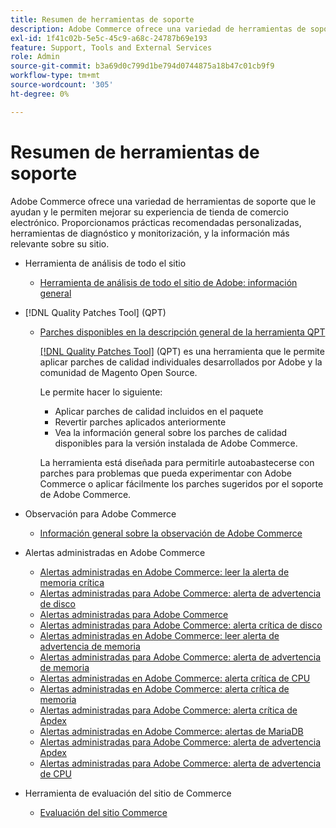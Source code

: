 ```yaml
---
title: Resumen de herramientas de soporte
description: Adobe Commerce ofrece una variedad de herramientas de soporte que le ayudan y le permiten mejorar su experiencia de tienda de comercio electrónico. Proporcionamos prácticas recomendadas personalizadas, herramientas de diagnóstico y monitorización, y la información más relevante sobre su sitio.
exl-id: 1f41c02b-5e5c-45c9-a68c-24787b69e193
feature: Support, Tools and External Services
role: Admin
source-git-commit: b3a69d0c799d1be794d0744875a18b47c01cb9f9
workflow-type: tm+mt
source-wordcount: '305'
ht-degree: 0%

---
```


# Resumen de herramientas de soporte

Adobe Commerce ofrece una variedad de herramientas de soporte que le ayudan y le permiten mejorar su experiencia de tienda de comercio electrónico. Proporcionamos prácticas recomendadas personalizadas, herramientas de diagnóstico y monitorización, y la información más relevante sobre su sitio.

* Herramienta de análisis de todo el sitio

   * [Herramienta de análisis de todo el sitio de Adobe: información general](https://experienceleague.adobe.com/es/docs/commerce-operations/tools/site-wide-analysis-tool/intro)

* [!DNL Quality Patches Tool] (QPT)

   * [Parches disponibles en la descripción general de la herramienta QPT](https://experienceleague.adobe.com/es/docs/commerce-operations/tools/quality-patches-tool/patches-available-in-qpt/patches-available-in-qpt-tool-overview)

     [[!DNL Quality Patches Tool]](https://github.com/magento/quality-patches) (QPT) es una herramienta que le permite aplicar parches de calidad individuales desarrollados por Adobe y la comunidad de Magento Open Source.

     Le permite hacer lo siguiente:

      * Aplicar parches de calidad incluidos en el paquete
      * Revertir parches aplicados anteriormente
      * Vea la información general sobre los parches de calidad disponibles para la versión instalada de Adobe Commerce.

     La herramienta está diseñada para permitirle autoabastecerse con parches para problemas que pueda experimentar con Adobe Commerce o aplicar fácilmente los parches sugeridos por el soporte de Adobe Commerce.

* Observación para Adobe Commerce

   * [Información general sobre la observación de Adobe Commerce](https://experienceleague.adobe.com/es/docs/commerce-operations/tools/observation-for-adobe-commerce/intro)

* Alertas administradas en Adobe Commerce
   * [Alertas administradas en Adobe Commerce: leer la alerta de memoria crítica](https://experienceleague.adobe.com/es/docs/commerce-operations/tools/managed-alerts-for-adobe-commerce/managed-alerts-on-magento-commerce-redis-memory-critical-alert)
   * [Alertas administradas para Adobe Commerce: alerta de advertencia de disco](https://experienceleague.adobe.com/es/docs/commerce-operations/tools/managed-alerts-for-adobe-commerce/managed-alerts-for-magento-commerce-disk-warning-alert)
   * [Alertas administradas para Adobe Commerce](https://experienceleague.adobe.com/es/docs/commerce-operations/tools/managed-alerts-for-adobe-commerce/managed-alerts-for-magento-commerce)
   * [Alertas administradas para Adobe Commerce: alerta crítica de disco](https://experienceleague.adobe.com/es/docs/commerce-operations/tools/managed-alerts-for-adobe-commerce/managed-alerts-for-magento-commerce-disk-critical-alert)
   * [Alertas administradas en Adobe Commerce: leer alerta de advertencia de memoria](https://experienceleague.adobe.com/es/docs/commerce-operations/tools/managed-alerts-for-adobe-commerce/managed-alerts-on-magento-commerce-redis-memory-warning-alert)
   * [Alertas administradas para Adobe Commerce: alerta de advertencia de memoria](https://experienceleague.adobe.com/es/docs/commerce-operations/tools/managed-alerts-for-adobe-commerce/managed-alerts-for-magento-commerce-memory-warning-alert)
   * [Alertas administradas en Adobe Commerce: alerta crítica de CPU](https://experienceleague.adobe.com/es/docs/commerce-operations/tools/managed-alerts-for-adobe-commerce/managed-alerts-on-magento-commerce-cpu-critical-alert)
   * [Alertas administradas en Adobe Commerce: alerta crítica de memoria](https://experienceleague.adobe.com/es/docs/commerce-operations/tools/managed-alerts-for-adobe-commerce/managed-alerts-on-magento-commerce-memory-critical-alert)
   * [Alertas administradas para Adobe Commerce: alerta crítica de Apdex](https://experienceleague.adobe.com/es/docs/commerce-operations/tools/managed-alerts-for-adobe-commerce/managed-alerts-for-magento-commerce-apdex-critical-alert)
   * [Alertas administradas en Adobe Commerce: alertas de MariaDB](https://experienceleague.adobe.com/es/docs/commerce-operations/tools/managed-alerts-for-adobe-commerce/managed-alerts-on-magento-commerce-mariadb-alerts)
   * [Alertas administradas para Adobe Commerce: alerta de advertencia Apdex](https://experienceleague.adobe.com/es/docs/commerce-operations/tools/managed-alerts-for-adobe-commerce/managed-alerts-for-magento-commerce-apdex-warning-alert)
   * [Alertas administradas para Adobe Commerce: alerta de advertencia de CPU](https://experienceleague.adobe.com/es/docs/commerce-operations/tools/managed-alerts-for-adobe-commerce/managed-alerts-for-magento-commerce-cpu-warning-alert)
* Herramienta de evaluación del sitio de Commerce
   * [Evaluación del sitio Commerce](https://experienceleague.adobe.com/tools/commerce-site-assessment/index.html?lang=es)
